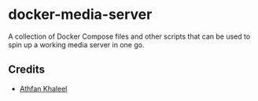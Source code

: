 # docker-media-server
A collection of Docker Compose files and other scripts that can be used to spin up a working media server in one go.


## Credits
- [Athfan Khaleel](https://gitub.com/athphane)